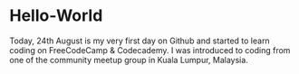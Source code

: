 # Hello-World

Today, 24th August is my very first day on Github and started to learn coding on FreeCodeCamp & Codecademy.
I was introduced to coding from one of the community meetup group in Kuala Lumpur, Malaysia.
